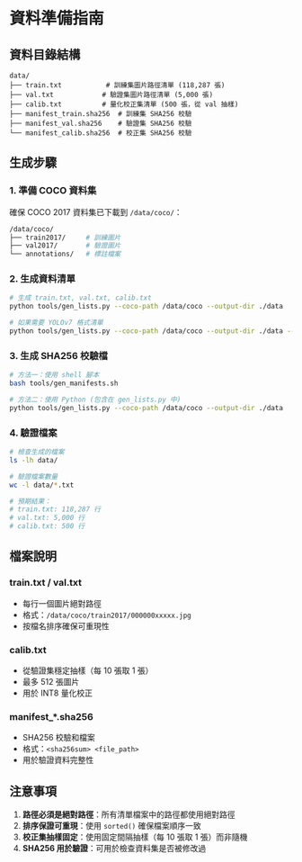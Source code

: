 # 資料準備指南

## 資料目錄結構

```
data/
├── train.txt           # 訓練集圖片路徑清單 (118,287 張)
├── val.txt            # 驗證集圖片路徑清單 (5,000 張)  
├── calib.txt          # 量化校正集清單 (500 張，從 val 抽樣)
├── manifest_train.sha256  # 訓練集 SHA256 校驗
├── manifest_val.sha256    # 驗證集 SHA256 校驗
└── manifest_calib.sha256  # 校正集 SHA256 校驗
```

## 生成步驟

### 1. 準備 COCO 資料集
確保 COCO 2017 資料集已下載到 `/data/coco/`：
```bash
/data/coco/
├── train2017/     # 訓練圖片
├── val2017/       # 驗證圖片
└── annotations/   # 標註檔案
```

### 2. 生成資料清單
```bash
# 生成 train.txt, val.txt, calib.txt
python tools/gen_lists.py --coco-path /data/coco --output-dir ./data

# 如果需要 YOLOv7 格式清單
python tools/gen_lists.py --coco-path /data/coco --output-dir ./data --yolo-format
```

### 3. 生成 SHA256 校驗檔
```bash
# 方法一：使用 shell 腳本
bash tools/gen_manifests.sh

# 方法二：使用 Python (包含在 gen_lists.py 中)
python tools/gen_lists.py --coco-path /data/coco --output-dir ./data
```

### 4. 驗證檔案
```bash
# 檢查生成的檔案
ls -lh data/

# 驗證檔案數量
wc -l data/*.txt

# 預期結果：
# train.txt: 118,287 行
# val.txt: 5,000 行  
# calib.txt: 500 行
```

## 檔案說明

### train.txt / val.txt
- 每行一個圖片絕對路徑
- 格式：`/data/coco/train2017/000000xxxxx.jpg`
- 按檔名排序確保可重現性

### calib.txt
- 從驗證集穩定抽樣（每 10 張取 1 張）
- 最多 512 張圖片
- 用於 INT8 量化校正

### manifest_*.sha256
- SHA256 校驗和檔案
- 格式：`<sha256sum> <file_path>`
- 用於驗證資料完整性

## 注意事項

1. **路徑必須是絕對路徑**：所有清單檔案中的路徑都使用絕對路徑
2. **排序保證可重現**：使用 `sorted()` 確保檔案順序一致
3. **校正集抽樣固定**：使用固定間隔抽樣（每 10 張取 1 張）而非隨機
4. **SHA256 用於驗證**：可用於檢查資料集是否被修改過